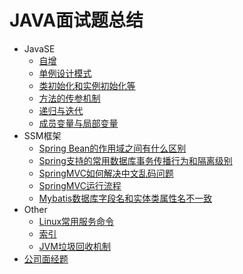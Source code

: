 # JAVA面试题总结
* JavaSE
  * [自增](https://github.com/Ywfy/Summary-of-interview-questions/blob/master/Self%20increment/README.md)
  * [单例设计模式](https://github.com/Ywfy/Summary-of-interview-questions/blob/master/Singleton/README.md)
  * [类初始化和实例初始化等](https://github.com/Ywfy/Summary-of-interview-questions/blob/master/Initialization/README.md)
  * [方法的传参机制](https://github.com/Ywfy/Summary-of-interview-questions/blob/master/Passing_Param/README.md)
  * [递归与迭代](https://github.com/Ywfy/Summary-of-interview-questions/blob/master/RecursionAndLoop/README.md)
  * [成员变量与局部变量](https://github.com/Ywfy/Summary-of-interview-questions/blob/master/Variable_Scope/README.md)
* SSM框架
  * [Spring Bean的作用域之间有什么区别](https://github.com/Ywfy/Summary-of-interview-questions/blob/master/Bean_Scope/README.md)
  * [Spring支持的常用数据库事务传播行为和隔离级别](https://github.com/Ywfy/Summary-of-interview-questions/blob/master/Bean_Scope/SpringQ2.md)
  * [SpringMVC如何解决中文乱码问题](https://github.com/Ywfy/Summary-of-interview-questions/blob/master/Bean_Scope/SpringMVCQ1.md)
  * [SpringMVC运行流程](https://github.com/Ywfy/Learning-summary-for-SpringMVC/blob/master/process/README.md)
  * [Mybatis数据库字段名和实体类属性名不一致](https://github.com/Ywfy/Summary-of-interview-questions/blob/master/Bean_Scope/Mybatis/README.md)
* Other
  * [Linux常用服务命令](https://github.com/Ywfy/Summary-of-interview-questions/blob/master/Other/Linux_Service.md)
  * [索引](https://github.com/Ywfy/Summary-of-interview-questions/blob/master/Other/Indexes.md)
  * [JVM垃圾回收机制](https://github.com/Ywfy/Summary-of-interview-questions/blob/master/Other/JVM_GC.md)
* [公司面经题]()
  
